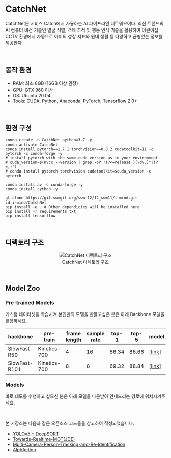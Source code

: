 # CatchNet
<p>CatchNet은 서비스 Catch에서 사용하는 AI 파이프라인 네트워크이다. 최신 트랜드의 AI 컴퓨터 비전 기술인 얼굴 식별, 객체 추적 및 행동 인식 기술을 활용하여 어린이집 CCTV 환경에서 자동으로 아이의 성장 지표와 원내 생활 등 다양하고 균형있는 정보를 제공한다.</p>

<br>

## 동작 환경
<p>

- RAM: 최소 8GB (16GB 이상 권장)
- GPU: GTX 960 이상
- OS: Ubuntu 20.04
- Tools: CUDA, Python, Anaconda, PyTorch, Tensorflow 2.0+
</p>

<br>

## 환경 구성
<p>


```
conda create -n CatchNet python=3.7 -y
conda activate CatchNet
conda install pytorch==1.7.1 torchvision==0.8.2 cudatoolkit=11 -c pytorch -c conda-forge -y
# install pytorch with the same cuda version as in your environment
# cuda_version=$(nvcc --version | grep -oP '(?<=release )[\d\.]*?(?=,)')
# conda install pytorch torchvision cudatoolkit=$cuda_version -c pytorch

conda install av -c conda-forge -y
conda install cython -y

gt clone https://git.swmgit.org/swm-12/12_swm11/i-mind.git
cd i-mind/CatchNet
pip install -e . # Other dependicies will be installed here
pip install -r requirements.txt
pip install tensorflow
```
</p>

<br>

## 디렉토리 구조
<p>

  <div align="center">
    <figure>
        <img src="https://drive.google.com/uc?export=view&id=1vAnimz8Bojgd-e-xl-_1IbHot-owkzA1" alt="CatchNet 디렉토리 구조">
        <div align="center"><figcation>CatchNet 디렉토리 구조</figcation></div>
    </figure>
  </div>
</p>

<br>

## Model Zoo
### Pre-trained Models
<p>커스텀 데이터셋을 학습시켜 본인만의 모델을 만들고싶은 분은 아래 Backbone 모델을 활용하세요.</p>
<p>

| backbone | pre-train | frame length | sample rate | top-1 | top-5 | model |
| ------------- | ------------- | ------------- | ------------- | ------------- | ------------- | ------------- |
| SlowFast-R50 | Kinetics-700 | 4 | 16 | 66.34 | 86.66 | [[link]](https://drive.google.com/file/d/1bNcF295jxY4Zbqf0mdtsw9QifpXnvOyh/view?usp=sharing) |
| SlowFast-R101 | Kinetics-700 | 8 | 8 | 69.32 | 88.84 | [[link]](https://drive.google.com/file/d/1v1FdPUXBNRj-oKfctScT4L4qk8L1k3Gg/view?usp=sharing) |
</p>

### Models
<p>바로 데모를 수행하고 싶으신 분은 아래 모델을 다운받아 안내드리는 경로에 위치시켜주세요.</p>
<p>


</p>

<br>

<p>

본 저장소는 다음과 같은 오픈소스 코드들을 참고하여 작성되었습니다.
- [YOLOv5 + DeepSORT](https://github.com/mikel-brostrom/Yolov5_DeepSort_Pytorch)
- [Towards-Realtime-MOT(JDE)](https://github.com/Zhongdao/Towards-Realtime-MOT)
- [Multi-Camera-Person-Tracking-and-Re-Identification](https://github.com/samihormi/Multi-Camera-Person-Tracking-and-Re-Identification)
- [AlphAction](https://github.com/MVIG-SJTU/AlphAction)
</p>